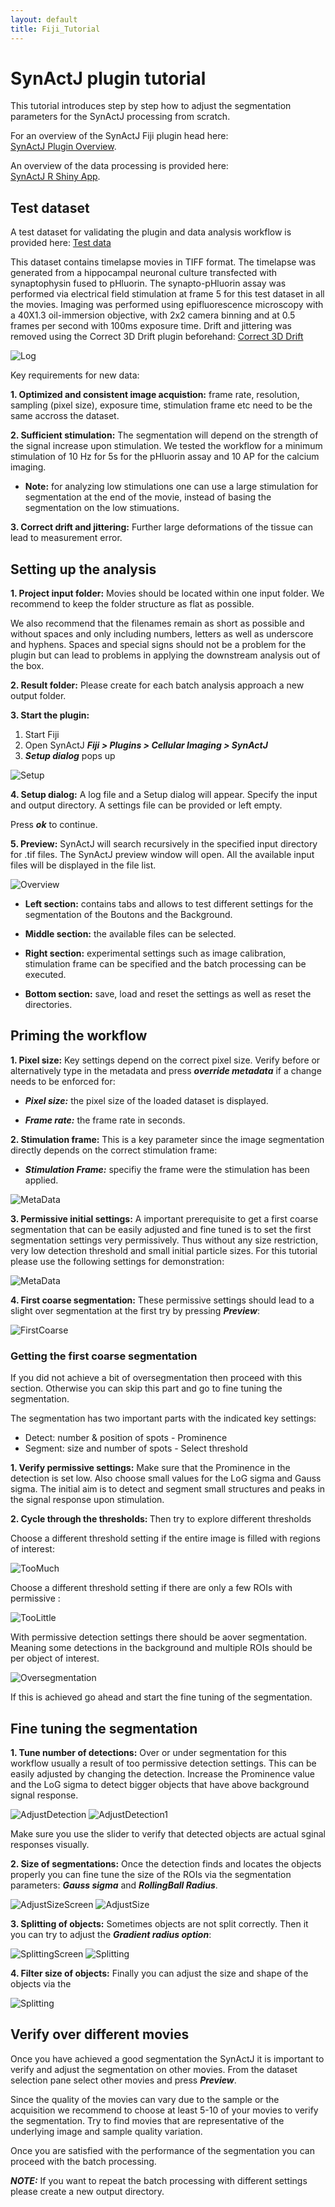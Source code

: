```yaml
---
layout: default
title: Fiji_Tutorial
---
```


# SynActJ plugin tutorial

This tutorial introduces step by step how to adjust the segmentation parameters for the SynActJ processing from scratch.


For an overview of the SynActJ Fiji plugin head here:<br>
[SynActJ Plugin Overview](pages/Fiji_Plugin.html).

An overview of the data processing is provided here:<br>
[SynActJ R Shiny App](pages/SynActJ_Shiny.html).

## Test dataset

A test dataset for validating the plugin and data analysis workflow is provided here: [Test data](https://doi.org/10.5281/zenodo.5644945)

This dataset contains timelapse movies in TIFF format. The timelapse was generated from a hippocampal neuronal culture transfected with synaptophysin fused to pHluorin. The synapto-pHluorin assay was performed via electrical field stimulation at frame 5 for this test dataset in all the movies. Imaging was performed using epifluorescence microscopy with a 40X1.3 oil-immersion objective, with 2x2 camera binning and at 0.5 frames per second with 100ms exposure time. Drift and jittering was removed using the Correct 3D Drift plugin beforehand:
[Correct 3D Drift](https://imagej.net/plugins/correct-3d-drift)

<img src="../images/tutorial/DMSO_1-1.png" alt="Log" class="inline"/>

Key requirements for new data:

<b>1. Optimized and consistent image acquistion:</b> frame rate, resolution, sampling (pixel size), exposure time, stimulation frame etc need to be the same accross the dataset.

<b>2. Sufficient stimulation:</b> The segmentation will depend on the strength of the signal increase upon stimulation. We tested the workflow for a minimum stimulation of 10 Hz for 5s for the pHluorin assay and 10 AP for the calcium imaging.

- **Note:** for analyzing low stimulations one can use a large stimulation for segmentation at the end of the movie, instead of basing the segmentation on the low stimuations.

<b>3. Correct drift and jittering:</b> Further large deformations of the tissue can lead to measurement error.


## Setting up the analysis

<b>1. Project input folder:</b> Movies should be located within one input folder. We recommend to keep the folder structure as flat as possible.

We also recommend that the filenames remain as short as possible and without spaces and only including numbers, letters as well as underscore and hyphens. Spaces and special signs should not be a problem for the plugin but can lead to problems in applying the downstream analysis out of the box.

<b>2. Result folder:</b> Please create for each batch analysis approach a new output folder.


<b>3. Start the plugin:</b>

1. Start Fiji
2. Open SynActJ
    **_Fiji > Plugins  > Cellular Imaging > SynActJ_**
3. **_Setup dialog_** pops up

<img src="../images/plugin/Setup.png" alt="Setup" class="inline"/>

<b>4. Setup dialog:</b> A log file and a Setup dialog will appear. Specify the input and output directory. A settings file can be provided or left empty.

Press **_ok_** to continue.

<b>5. Preview:</b> SynActJ will search recursively in the specified input directory for .tif files. The SynActJ preview window will open. All the available input files will be displayed in the file list.

<img src="../images/plugin/FijiGui.png" alt="Overview" class="inline"/>

- **Left section:** contains tabs and allows to test different settings for the segmentation of the Boutons and the Background.

- **Middle section:** the available files can be selected.

- **Right section:** experimental settings such as image calibration, stimulation frame can be specified and the batch processing can be executed.

- **Bottom section:** save, load and reset the settings as well as reset the directories.

## Priming the workflow

<b>1. Pixel size:</b> Key settings depend on the correct pixel size. Verify before or alternatively type in the metadata and press **_override metadata_** if a change needs to be enforced for:

- ***Pixel size:*** the pixel size of the loaded dataset is displayed.

- ***Frame rate:*** the frame rate in seconds.

<b>2. Stimulation frame:</b> This is a key parameter since the image segmentation directly depends on the correct stimulation frame:

- ***Stimulation Frame:*** specifiy the frame were the stimulation has been applied.

<img src="../images/plugin/MetaData.png" alt="MetaData" class="inline"/>

<b>3. Permissive initial settings:</b> A important prerequisite to get a first coarse segmentation that can be easily adjusted and fine tuned is to set the first segmentation settings very permissively. Thus without any size restriction, very low detection threshold and small initial particle sizes. For this tutorial please use the following settings for demonstration:

<img src="../images/tutorial/FirstSetting.png" alt="MetaData" class="inline"/>

<b>4. First coarse segmentation:</b> These permissive settings should lead to a slight over segmentation at the first try by pressing ***Preview***:

<img src="../images/tutorial/FirstCoarse.png" alt="FirstCoarse" class="inline"/>

### Getting the first coarse segmentation

If you did not achieve a bit of oversegmentation then proceed with this section. Otherwise you can skip this part and go to fine tuning the segmentation.

The segmentation has two important parts with the indicated key settings:
  * Detect: number & position of spots - Prominence
  * Segment: size and number of spots - Select threshold

<b>1. Verify permissive settings:</b> Make sure that the Prominence in the detection is set low. Also choose small values for the LoG sigma and Gauss sigma. The initial aim is to detect and segment small structures and peaks in the signal response upon stimulation.

<b>2. Cycle through the thresholds: </b> Then try to explore different thresholds

Choose a different threshold setting if the entire image is filled with regions of interest:

<img src="../images/tutorial/BadThreshold.png" alt="TooMuch" class="inline"/>

Choose a different threshold setting if there are only a few ROIs with permissive :

<img src="../images/tutorial/BadThreshold2.png" alt="TooLittle" class="inline"/>

With permissive detection settings there should be aover segmentation. Meaning some detections in the background and multiple ROIs should be per object of interest.

<img src="../images/tutorial/Oversegmentation.png" alt="Oversegmentation" class="inline"/>

If this is achieved go ahead and start the fine tuning of the segmentation.

## Fine tuning the segmentation

<b>1. Tune number of detections:</b> Over or under segmentation for this workflow usually a result of too permissive detection settings. This can be easily adjusted by changing the detection. Increase the Prominence value and the LoG sigma to detect bigger objects that have above background signal response.

<img src="../images/tutorial/AdjustDetectionScreen.png" alt="AdjustDetection" class="inline"/>

<img src="../images/tutorial/Adjust1.png" alt="AdjustDetection1" class="inline"/>

Make sure you use the slider to verify that detected objects are actual sginal responses visually.

<b>2. Size of segmentations:</b> Once the detection finds and locates the objects properly you can fine tune the size of the ROIs via the segmentation parameters: ***Gauss sigma*** and ***RollingBall Radius***.

<img src="../images/tutorial/AdjustSizeScreen.png" alt="AdjustSizeScreen" class="inline"/>

<img src="../images/tutorial/AdjustSize.png" alt="AdjustSize" class="inline"/>

<b>3. Splitting of objects:</b> Sometimes objects are not split correctly. Then it you can try to adjust the ***Gradient radius option***:

<img src="../images/tutorial/GradientRadiusScreen.png" alt="SplittingScreen" class="inline"/>

<img src="../images/tutorial/GradientRadius.png" alt="Splitting" class="inline"/>

<b>4. Filter size of objects:</b> Finally you can adjust the size and shape of the objects via the

<img src="../images/tutorial/SizeAndShape.png" alt="Splitting" class="inline"/>

## Verify over different movies

Once you have achieved a good segmentation the SynActJ it is important to verify and adjust the segmentation on other movies.
From the dataset selection pane select other movies and press ***Preview***.

Since the quality of the movies can vary due to the sample or the acquisition we recommend to choose at least 5-10 of your movies to verify the segmentation. Try to find movies that are representative of the underlying image and sample quality variation.

Once you are satisfied with the performance of the segmentation you can proceed with the batch processing.

***NOTE:*** If you want to repeat the batch processing with different settings please create a new output directory.
